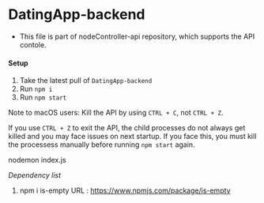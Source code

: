 # DatingApp-backend

- This file is part of nodeController-api repository, which supports the API contole.

#### Setup

1. Take the latest pull of `DatingApp-backend`
2. Run `npm i`
3. Run `npm start`

Note to macOS users: Kill the API by using `CTRL + C`, not `CTRL + Z`.

If you use `CTRL + Z` to exit the API, the child processes do not always get killed and you may face issues on next startup. If you face this, you must kill the processess manually before running `npm start` again.

nodemon index.js

_Dependency list_

1. npm i is-empty
   URL : https://www.npmjs.com/package/is-empty
